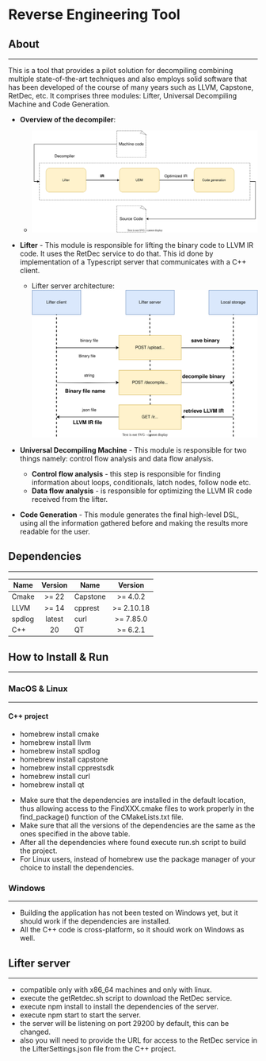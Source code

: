 # **Reverse Engineering Tool**

## About

-----------------------

This is a tool that provides a pilot solution for decompiling combining multiple state-of-the-art techniques and also employs solid software that has been developed of the course of many years such as LLVM, Capstone, RetDec, etc.
It comprises three modules: Lifter, Universal Decompiling Machine and Code Generation.

- **Overview of the decompiler**:
  - <img src="decompiler/documents/decompilation_overview.svg">

- **Lifter** - This module is responsible for lifting the binary code to LLVM IR code. It uses the RetDec service to do that. This id done by implementation of a Typescript server that communicates with a C++ client.
  - Lifter server architecture:
    <img src="decompiler/documents/retdec_server.svg">
- **Universal Decompiling Machine** - This module is responsible for two things namely: control flow analysis and data flow analysis.
  - **Control flow analysis** - this step is responsible for finding information about loops, conditionals, latch nodes, follow node etc.
  - **Data flow analysis** - is responsible for optimizing the LLVM IR code received from the lifter.
- **Code Generation** - This module generates the final high-level DSL, using all the information gathered before and making the results more readable for the user.

## Dependencies

-----------------------

| **Name** | **Version** | **Name** | **Version** |
| --- |:-----------:|----------|:-----------:|
| Cmake |   \>= 22    | Capstone |  \>= 4.0.2  |
| LLVM |   \>= 14    | cpprest  | \>= 2.10.18 |
| spdlog |   latest    | curl     | \>= 7.85.0  |
| C++ |     20      | QT       |  \>= 6.2.1  |

## How to Install & Run

-----------------------

### MacOS & Linux

------------------------

#### **C++ project**

- homebrew install cmake
- homebrew install llvm
- homebrew install spdlog
- homebrew install capstone
- homebrew install cpprestsdk
- homebrew install curl
- homebrew install qt

* Make sure that the dependencies are installed in the default location, thus allowing
access to the FindXXX.cmake files to work properly in the find_package() function of the
CMakeLists.txt file.
* Make sure that all the versions of the dependencies are the same as the ones specified in the above table.
* After all the dependencies where found execute run.sh script to build the project.
* For Linux users, instead of homebrew use the package manager of your choice to install the dependencies.

### Windows

------------------------

* Building the application has not been tested on Windows yet, but it should work if the dependencies are installed.
* All the C++ code is cross-platform, so it should work on Windows as well.


## Lifter server

-----------------------

- compatible only with x86_64 machines and only with linux.
- execute the getRetdec.sh script to download the RetDec service.
- execute npm install to install the dependencies of the server.
- execute npm start to start the server.
- the server will be listening on port 29200 by default, this can be changed.
- also you will need to provide the URL for access to the RetDec service in the LifterSettings.json file from the C++ project.


